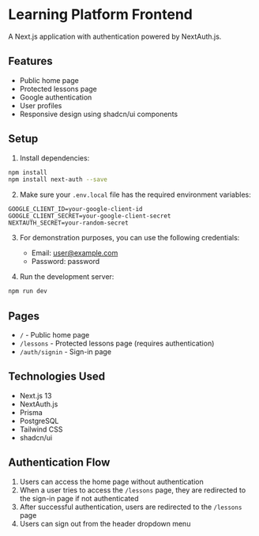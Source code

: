 # Learning Platform Frontend

A Next.js application with authentication powered by NextAuth.js.

## Features

- Public home page
- Protected lessons page
- Google authentication
- User profiles
- Responsive design using shadcn/ui components

## Setup

1. Install dependencies:

```bash
npm install
npm install next-auth --save
```

2. Make sure your `.env.local` file has the required environment variables:

```
GOOGLE_CLIENT_ID=your-google-client-id
GOOGLE_CLIENT_SECRET=your-google-client-secret
NEXTAUTH_SECRET=your-random-secret
```

3. For demonstration purposes, you can use the following credentials:
   - Email: user@example.com
   - Password: password

4. Run the development server:

```bash
npm run dev
```

## Pages

- `/` - Public home page
- `/lessons` - Protected lessons page (requires authentication)
- `/auth/signin` - Sign-in page

## Technologies Used

- Next.js 13
- NextAuth.js
- Prisma
- PostgreSQL
- Tailwind CSS
- shadcn/ui

## Authentication Flow

1. Users can access the home page without authentication
2. When a user tries to access the `/lessons` page, they are redirected to the sign-in page if not authenticated
3. After successful authentication, users are redirected to the `/lessons` page
4. Users can sign out from the header dropdown menu